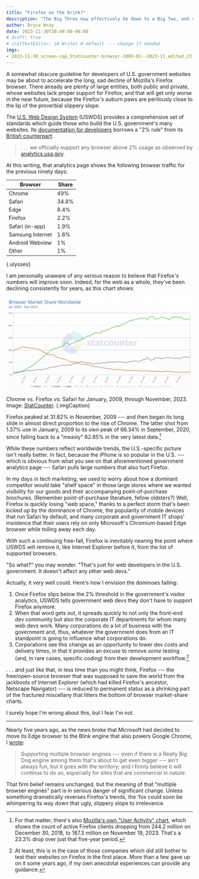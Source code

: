 ```yaml
---
title: "Firefox on the brink?"
description: "The Big Three may effectively be down to a Big Two, and right quick."
author: Bryce Wray
date: 2023-11-30T10:49:00-06:00
# draft: true
# initTextEditor: iA Writer # default --- change if needed
imgs:
- 2023-11-30_screen-cap_StatCounter-browser-2009-01--2023-11_edited_2318x1158.png
---
```


A somewhat obscure guideline for developers of U.S. government websites may be about to accelerate the long, sad decline of Mozilla's Firefox browser. There already are plenty of large entities, both public and private, whose websites lack proper support for Firefox; and that will get only worse in the near future, because the Firefox's auburn paws are perilously close to the lip of the proverbial slippery slope.

<!--more-->

The [U.S. Web Design System](https://designsystem.digital.gov) (USWDS) provides a comprehensive set of standards which guide those who build the U.S. government's many websites. Its  [documentation for developers](https://designsystem.digital.gov/documentation/developers/) borrows a "2% rule" from its [British counterpart](https://www.gov.uk/government/organisations/government-digital-service):

> . . . we officially support any browser above 2% usage as observed by [analytics.usa.gov](https://analytics.usa.gov/).

At this writing, that analytics page shows the following browser traffic for the previous ninety days:

| Browser | Share |
|---|---|
| Chrome | 49% |
| Safari | 34.8% |
| Edge | 8.4% |
| Firefox | 2.2% |
| Safari (in-app) | 1.9% |
| Samsung Internet | 1.6% |
| Android Webview | 1% |
| Other | 1% |
{.ulysses}

I am personally unaware of any serious reason to believe that Firefox's numbers will improve soon. Indeed, for the web as a whole, they've been declining consistently for years, as this chart shows:

![Chart of browser share for January, 2009, through November, 2023](2023-11-30_screen-cap_StatCounter-browser-2009-01--2023-11_edited_2318x1158.png "Cloudinary")

Chrome *vs.* Firefox *vs.* Safari for January, 2009, through November, 2023.\
Image: [StatCounter](https://gs.statcounter.com/).
{.imgCaption}

Firefox peaked at 31.82% in November, 2009 --- and then began its long slide in almost direct proportion to the rise of Chrome. The latter shot from 1.37% use in January, 2009 to its own peak of 66.34% in September, 2020, since falling back to a "measly" 62.85% in the very latest data.[^UserActivity]

[^UserActivity]: For that matter, there's also [Mozilla's own "User Activity" chart](https://data.firefox.com/dashboard/user-activity), which shows the count of active Firefox clients dropping from 244.2 million on December 30, 2018, to 187.3 million on November 19, 2023. That's a 23.3% drop over just that five-year period.

While these numbers reflect worldwide trends, the U.S.-specific picture isn't really better. In fact, because the iPhone is so popular in the U.S. --- which is obvious from what you see on that aforementioned government analytics page --- Safari pulls large numbers that also hurt Firefox.

In my days in tech marketing, we used to worry about how a dominant competitor would take "shelf space" in those large stores where we wanted visibility for our goods and their accompanying point-of-purchase brochures. (Remember point-of-purchase literature, fellow oldsters?) Well, Firefox is quickly losing "web space," thanks to a perfect storm that's been kicked up by the dominance of Chrome, the popularity of mobile devices that run Safari by default, and many corporate and government IT shops' insistence that their users rely on only Microsoft's Chromium-based Edge browser while toiling away each day.

With such a continuing free-fall, Firefox is inevitably nearing the point where USWDS will remove it, like Internet Explorer before it, from the list of supported browsers.

"So what?" you may wonder. "That's just for web developers in the U.S. government. It doesn't affect any other web devs."

Actually, it very well could. Here's how I envision the dominoes falling:

1. Once Firefox slips below the 2% threshold in the government's visitor analytics, USWDS tells government web devs they don't have to support Firefox anymore.
2. When that word gets out, it spreads quickly to not only the front-end dev community but also the corporate IT departments for whom many web devs work. Many corporations do a lot of business with the government and, thus, whatever the government does from an IT standpoint is going to influence what corporations do.
3. Corporations see this change as an opportunity to lower dev costs and delivery times, in that it provides an excuse to remove *some* testing (and, in rare cases, specific coding) from their development workflow.[^companiesFF]

[^companiesFF]: At least, this is in the case of those companies which did still bother to test their websites on Firefox in the first place. More than a few gave up on it some years ago, if my own anecdotal experiences can provide any guidance.

. . . and just like that, in less time than you might think, Firefox --- the free/open-source browser that was supposed to save the world from the jackboots of Internet Explorer (which had killed Firefox's ancestor, Netscape Navigator) --- is reduced to permanent status as a shrinking part of the fractured miscellany that litters the bottom of browser market-share charts.

I surely hope I'm wrong about this, but I fear I'm not.

----

Nearly five years ago, as the news broke that Microsoft had decided to move its Edge browser to the Blink engine that also powers Google Chrome, I [wrote](/posts/2018/12/on-edge/):

> Supporting multiple browser engines --- even if there is a Really Big Dog engine among them that's about to get even bigger --- ain't always fun, but it goes with the territory; and I firmly believe it will continue to do so, especially for sites that are commercial in nature.

That firm belief remains unchanged, but the meaning of that "multiple browser engines" part is in serious danger of significant change. Unless something dramatically reverses Firefox's trends, the ’fox could soon be whimpering its way down that ugly, slippery slope to irrelevance.
